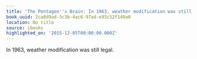 ```yaml
---
title: 'The Pentagon''s Brain: In 1963, weather modification was still legal.'
book_uuid: 2ca8d9ad-3c3b-4ac6-97ad-e93c52f140a0
location: No title
source: ibooks
highlighted_on: '2015-12-05T00:00:00.000Z'
---
```


In 1963, weather modification was still legal.